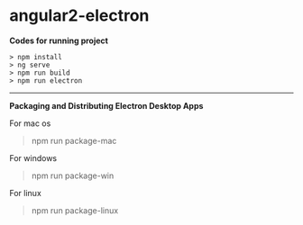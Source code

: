 angular2-electron
===================
**Codes for running project**

	> npm install	
	> ng serve
	> npm run build	
	> npm run electron
	
----------

**Packaging and Distributing Electron Desktop Apps**

For mac os 
> npm run package-mac

For windows

> npm run package-win
 
 For linux 
 
> npm run package-linux
